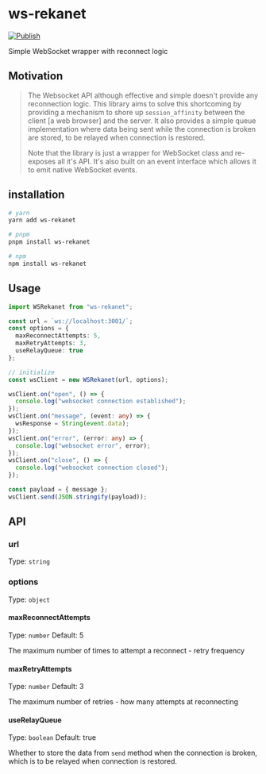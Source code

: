 # ws-rekanet

[![Publish](https://github.com/nwaughachukwuma/ws-rekanet/actions/workflows/publish.yml/badge.svg)](https://github.com/nwaughachukwuma/ws-rekanet/actions/workflows/publish.yml)

Simple WebSocket wrapper with reconnect logic

## Motivation

> The Websocket API although effective and simple doesn't provide any reconnection logic. This library aims to solve this shortcoming by providing a mechanism to shore up `session_affinity` between the client [a web browser] and the server. It also provides a simple queue implementation where data being sent while the connection is broken are stored, to be relayed when connection is restored. 
> 
> Note that the library is just a wrapper for WebSocket class and re-exposes all it's API. It's also built on an event interface which allows it to emit native WebSocket events.

## installation

```bash
# yarn
yarn add ws-rekanet

# pnpm
pnpm install ws-rekanet

# npm
npm install ws-rekanet
```

## Usage

```ts
import WSRekanet from "ws-rekanet";

const url = `ws://localhost:3001/`;
const options = {
  maxReconnectAttempts: 5,
  maxRetryAttempts: 3,
  useRelayQueue: true
};

// initialize
const wsClient = new WSRekanet(url, options);

wsClient.on("open", () => {
  console.log("websocket connection established");
});
wsClient.on("message", (event: any) => {
  wsResponse = String(event.data);
});
wsClient.on("error", (error: any) => {
  console.log("websocket error", error);
});
wsClient.on("close", () => {
  console.log("websocket connection closed");
});

const payload = { message };
wsClient.send(JSON.stringify(payload));
```

## API

### url

Type: `string`

### options

Type: `object`

#### maxReconnectAttempts

Type: `number`
Default: 5

The maximum number of times to attempt a reconnect - retry frequency
  
#### maxRetryAttempts

Type: `number`
Default: 3

The maximum number of retries - how many attempts at reconnecting

#### useRelayQueue

Type: `boolean`
Default: true

Whether to store the data from `send` method when the connection is broken, which is to be relayed when connection is restored.

